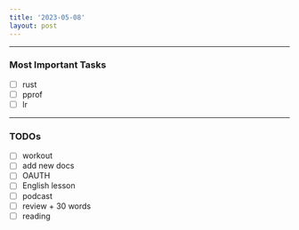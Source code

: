 ```yaml
---
title: '2023-05-08'
layout: post
---
```


---

### Most Important Tasks

- [ ] rust
- [ ] pprof
- [ ] lr

---

### TODOs

- [ ] workout
- [ ] add new docs
- [ ] OAUTH
- [ ] English lesson
- [ ] podcast
- [ ] review + 30 words
- [ ] reading
